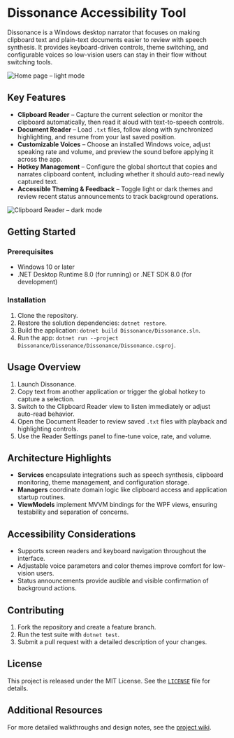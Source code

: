 # Dissonance Accessibility Tool

Dissonance is a Windows desktop narrator that focuses on making clipboard text and plain-text documents easier to review with speech synthesis. It provides keyboard-driven controls, theme switching, and configurable voices so low-vision users can stay in their flow without switching tools.

![Home page – light mode](./Dissonance/Dissonance/Dissonance/Assets/Wiki/home_page_light_mode.png)

## Key Features

- **Clipboard Reader** – Capture the current selection or monitor the clipboard automatically, then read it aloud with text-to-speech controls.
- **Document Reader** – Load `.txt` files, follow along with synchronized highlighting, and resume from your last saved position.
- **Customizable Voices** – Choose an installed Windows voice, adjust speaking rate and volume, and preview the sound before applying it across the app.
- **Hotkey Management** – Configure the global shortcut that copies and narrates clipboard content, including whether it should auto-read newly captured text.
- **Accessible Theming & Feedback** – Toggle light or dark themes and review recent status announcements to track background operations.

![Clipboard Reader – dark mode](./Dissonance/Dissonance/Dissonance/Assets/Wiki/clipboard_reader_page_dark_mode.png)

## Getting Started

### Prerequisites

- Windows 10 or later
- .NET Desktop Runtime 8.0 (for running) or .NET SDK 8.0 (for development)

### Installation

1. Clone the repository.
2. Restore the solution dependencies: `dotnet restore`.
3. Build the application: `dotnet build Dissonance/Dissonance.sln`.
4. Run the app: `dotnet run --project Dissonance/Dissonance/Dissonance/Dissonance.csproj`.

## Usage Overview

1. Launch Dissonance.
2. Copy text from another application or trigger the global hotkey to capture a selection.
3. Switch to the Clipboard Reader view to listen immediately or adjust auto-read behavior.
4. Open the Document Reader to review saved `.txt` files with playback and highlighting controls.
5. Use the Reader Settings panel to fine-tune voice, rate, and volume.

## Architecture Highlights

- **Services** encapsulate integrations such as speech synthesis, clipboard monitoring, theme management, and configuration storage.
- **Managers** coordinate domain logic like clipboard access and application startup routines.
- **ViewModels** implement MVVM bindings for the WPF views, ensuring testability and separation of concerns.

## Accessibility Considerations

- Supports screen readers and keyboard navigation throughout the interface.
- Adjustable voice parameters and color themes improve comfort for low-vision users.
- Status announcements provide audible and visible confirmation of background actions.

## Contributing

1. Fork the repository and create a feature branch.
2. Run the test suite with `dotnet test`.
3. Submit a pull request with a detailed description of your changes.

## License

This project is released under the MIT License. See the [`LICENSE`](LICENSE) file for details.

## Additional Resources

For more detailed walkthroughs and design notes, see the [project wiki](./wiki/Home.md).
